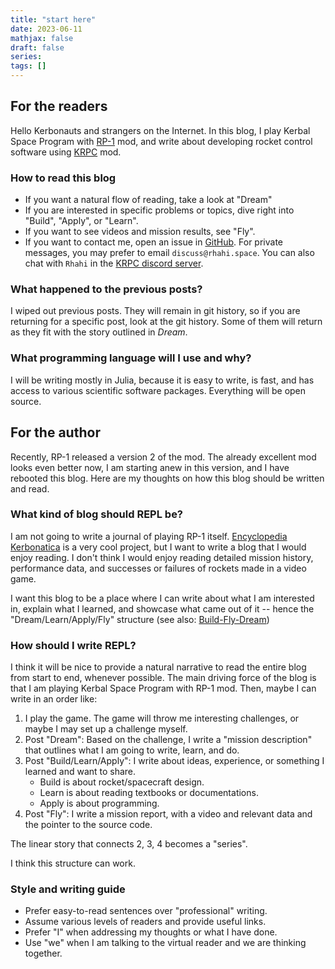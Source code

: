 ```yaml
---
title: "start here"
date: 2023-06-11
mathjax: false
draft: false
series:
tags: []
---
```


## For the readers

Hello Kerbonauts and strangers on the Internet. In this blog, I play Kerbal Space Program with [RP-1](https://github.com/KSP-RO/RP-1/wiki/Introduction-and-Overview) mod, and write about developing rocket control software using [KRPC](https://krpc.github.io/krpc/) mod.

### How to read this blog

- If you want a natural flow of reading, take a look at "Dream"
- If you are interested in specific problems or topics, dive right into "Build", "Apply", or "Learn".
- If you want to see videos and mission results, see "Fly".
- If you want to contact me, open an issue in [GitHub](https://github.com/RhahiSpace/web-repl). For private messages, you may prefer to email `discuss@rhahi.space`. You can also chat with `Rhahi` in the [KRPC discord server](https://discord.gg/c8c36UM).

### What happened to the previous posts?

I wiped out previous posts. They will remain in git history, so if you are returning for a specific post, look at the git history. Some of them will return as they fit with the story outlined in *Dream*.

### What programming language will I use and why?

I will be writing mostly in Julia, because it is easy to write, is fast, and has access to various scientific software packages. Everything will be open source.

## For the author

Recently, RP-1 released a version 2 of the mod. The already excellent mod looks even better now, I am starting anew in this version, and I have rebooted this blog. Here are my thoughts on how this blog should be written and read.

### What kind of blog should REPL be?

I am not going to write a journal of playing RP-1 itself. [Encyclopedia Kerbonatica](https://pap1723.github.io/RitS-RP1-MSA/index.html) is a very cool project, but I want to write a blog that I would enjoy reading. I don't think I would enjoy reading detailed mission history, performance data, and successes or failures of rockets made in a video game.

I want this blog to be a place where I can write about what I am interested in, explain what I learned, and showcase what came out of it -- hence the "Dream/Learn/Apply/Fly" structure (see also: [Build-Fly-Dream](https://www.youtube.com/watch?v=23pkcrHggtw))

### How should I write REPL?

I think it will be nice to provide a natural narrative to read the entire blog from start to end, whenever possible. The main driving force of the blog is that I am playing Kerbal Space Program with RP-1 mod. Then, maybe I can write in an order like:

1. I play the game. The game will throw me interesting challenges, or maybe I may set up a challenge myself.
2. Post "Dream": Based on the challenge, I write a "mission description" that outlines what I am going to write, learn, and do.
3. Post "Build/Learn/Apply": I write about ideas, experience, or something I learned and want to share.
    - Build is about rocket/spacecraft design.
    - Learn is about reading textbooks or documentations.
    - Apply is about programming.
4. Post "Fly": I write a mission report, with a video and relevant data and the pointer to the source code.

The linear story that connects 2, 3, 4 becomes a "series".

I think this structure can work.

### Style and writing guide

- Prefer easy-to-read sentences over "professional" writing.
- Assume various levels of readers and provide useful links.
- Prefer "I" when addressing my thoughts or what I have done.
- Use "we" when I am talking to the virtual reader and we are thinking together.
